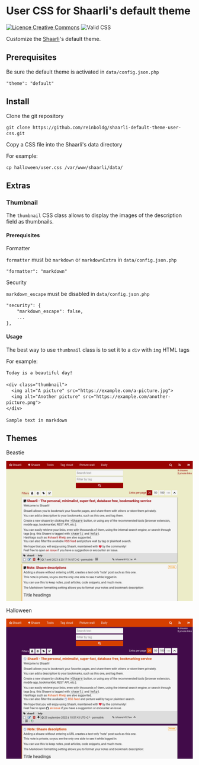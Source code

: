 # User CSS for Shaarli's default theme

[![Licence Creative Commons](https://i.creativecommons.org/l/by/4.0/88x31.png)](http://creativecommons.org/licenses/by/4.0/)
![Valid CSS](https://jigsaw.w3.org/css-validator/images/vcss)

Customize the [Shaarli](https://github.com/shaarli/Shaarli)'s default theme.

## Prerequisites

Be sure the default theme is activated in `data/config.json.php`

    "theme": "default"

## Install

Clone the git repository

    git clone https://github.com/reinboldg/shaarli-default-theme-user-css.git

Copy a CSS file into the Shaarli's data directory

For example:

    cp halloween/user.css /var/www/shaarli/data/

## Extras

### Thumbnail

The `thumbnail` CSS class allows to display the images of the description field as thumbnails.

#### Prerequisites

Formatter

`formatter` must be `markdown` or `markdownExtra` in `data/config.json.php`

    "formatter": "markdown"

Security

`markdown_escape` must be disabled in `data/config.json.php`

    "security": {
        "markdown_escape": false,
        ...
    },

#### Usage

The best way to use `thumbnail` class is to set it to a `div` with `img` HTML tags

For example:

    Today is a beautiful day!
    
    <div class="thumbnail">
      <img alt="A picture" src="https://example.com/a-picture.jpg">
      <img alt="Another picture" src="https://example.com/another-picture.png">
    </div>
    
    Sample text in markdown

## Themes

Beastie

![](beastie/screenshot.jpg)

Halloween

![](halloween/screenshot.jpg)
